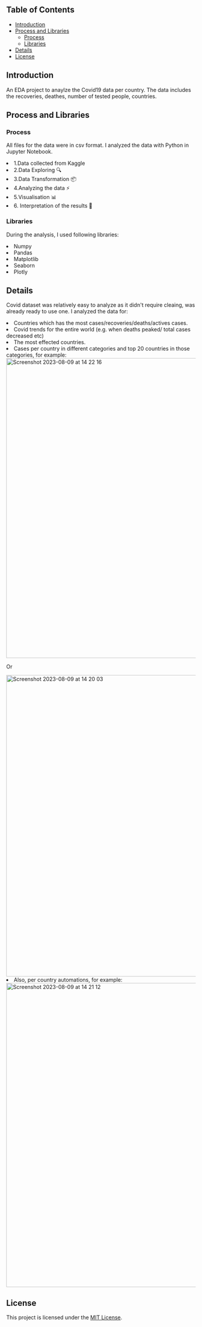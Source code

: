 ## Table of Contents
- [Introduction](#introduction)
- [Process and Libraries](#Process-and-libraries)
  - [Process](#Process)
  - [Libraries](#Libraries)
- [Details](#details)
- [License](#license)

## Introduction
An EDA project to anaylze the Covid19 data per country. The data includes the recoveries, deathes, number of tested people, countries.

## Process and Libraries
### Process
All files for the data were in csv format. I analyzed the data with Python in Jupyter Notebook.
 <li> 1.Data collected from Kaggle
 <li>2.Data Exploring 🔍
 <li>3.Data Transformation 📦
 <li>4.Analyzing the data ⚡️
 <li>5.Visualisation 📊
 <li>6. Interpretation of the results 🧠

### Libraries
During the analysis, I used following libraries:

<li>Numpy
<li>Pandas
<li>Matplotlib
<li>Seaborn
<li>Plotly

## Details

Covid dataset was relatively easy to analyze as it didn't require cleaing, was already ready to use one. I analyzed the data for:
<li> Countries which has the most cases/recoveries/deaths/actives cases.
<li> Covid trends for the entire world (e.g. when deaths peaked/ total cases decreased etc) 
<li> The most effected countries.
<li> Cases per country in different categories and top 20 countries in those categories, for example: 
<img width="798" alt="Screenshot 2023-08-09 at 14 22 16" src="https://github.com/lilalayla/Data_Analysis_Projects/assets/126274626/cac9bcd3-e565-4099-b29e-9488dca5c149">

Or

<img width="802" alt="Screenshot 2023-08-09 at 14 20 03" src="https://github.com/lilalayla/Data_Analysis_Projects/assets/126274626/65f0e6ac-0324-4866-ae41-d9a29b0554e0">


<li> Also, per country automations, for example:

<img width="809" alt="Screenshot 2023-08-09 at 14 21 12" src="https://github.com/lilalayla/Data_Analysis_Projects/assets/126274626/085f5099-4e27-478b-9b93-b4551c376785">


## License
This project is licensed under the [MIT License](LICENSE).

